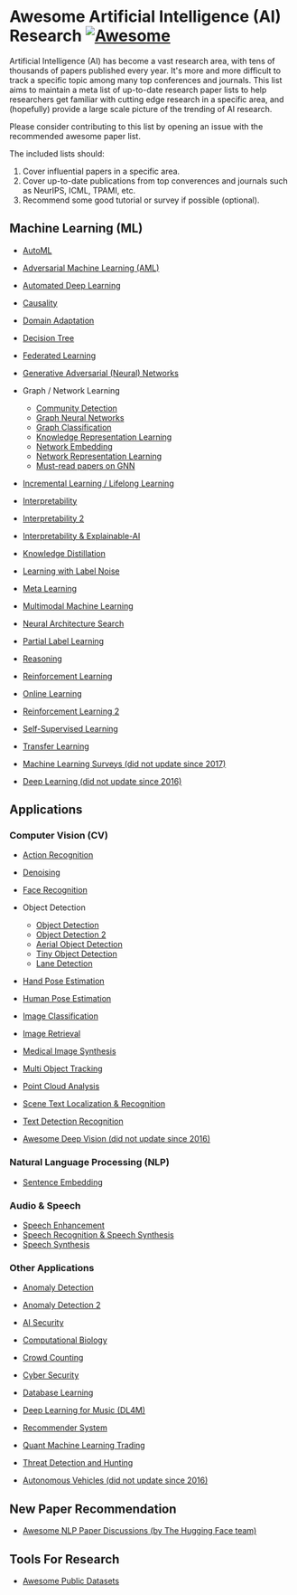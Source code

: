 # Awesome Artificial Intelligence (AI) Research [![Awesome](https://awesome.re/badge.svg)](https://awesome.re)

Artificial Intelligence (AI) has become a vast research area, with tens of thousands of papers published every year. It's more and more difficult to track a specific topic among many top conferences and journals. This list aims to maintain a meta list of up-to-date research paper lists to help researchers get familiar with cutting edge research in a specific area, and (hopefully) provide a large scale picture of the trending of AI research.

Please consider contributing to this list by opening an issue with the recommended awesome paper list.

The included lists should: 

1. Cover influential papers in a specific area.
2. Cover up-to-date publications from top converences and journals such as NeurIPS, ICML, TPAMI, etc.
3. Recommend some good tutorial or survey if possible (optional).

## Machine Learning (ML)

* [AutoML](https://github.com/hibayesian/awesome-automl-papers)
* [Adversarial Machine Learning (AML)](https://github.com/wangjksjtu/awesome-AML)
* [Automated Deep Learning](https://github.com/D-X-Y/Awesome-AutoDL)
* [Causality](https://github.com/rguo12/awesome-causality-algorithms)
* [Domain Adaptation](https://github.com/zhaoxin94/awesome-domain-adaptation)
* [Decision Tree](https://github.com/benedekrozemberczki/awesome-decision-tree-papers)
* [Federated Learning](https://github.com/weimingwill/awesome-federated-learning)
* [Generative Adversarial (Neural) Networks](https://github.com/nightrome/really-awesome-gan#papers)
* Graph / Network Learning
  * [Community Detection](https://github.com/benedekrozemberczki/awesome-community-detection)
  * [Graph Neural Networks](https://github.com/nnzhan/Awesome-Graph-Neural-Networks)
  * [Graph Classification](https://github.com/benedekrozemberczki/awesome-graph-classification)
  * [Knowledge Representation Learning](https://github.com/thunlp/KRLPapers)
  * [Network Embedding](https://github.com/chihming/awesome-network-embedding)
  * [Network Representation Learning](https://github.com/thunlp/NRLPapers)
  * [Must-read papers on GNN](https://github.com/thunlp/GNNPapers)
* [Incremental Learning / Lifelong Learning](https://github.com/xialeiliu/Awesome-Incremental-Learning)
* [Interpretability](https://github.com/jphall663/awesome-machine-learning-interpretability#review-and-general-papers)
* [Interpretability 2](https://github.com/lopusz/awesome-interpretable-machine-learning)
* [Interpretability & Explainable-AI](https://github.com/wangyongjie-ntu/Awesome-explainable-AI)
* [Knowledge Distillation](https://github.com/dkozlov/awesome-knowledge-distillation)
* [Learning with Label Noise](https://github.com/subeeshvasu/Awesome-Learning-with-Label-Noise)
* [Meta Learning](https://github.com/sudharsan13296/Awesome-Meta-Learning)
* [Multimodal Machine Learning](https://github.com/pliang279/awesome-multimodal-ml)
* [Neural Architecture Search](https://github.com/markdtw/awesome-architecture-search)
* [Partial Label Learning](https://github.com/wwangwitsel/awesome-partial-label-learning)
* [Reasoning](https://github.com/floodsung/Deep-Reasoning-Papers)
* [Reinforcement Learning](https://github.com/aikorea/awesome-rl)
* [Online Learning](https://github.com/MaxHalford/awesome-online-machine-learning)
* [Reinforcement Learning 2](https://github.com/tigerneil/awesome-deep-rl)
* [Self-Supervised Learning](https://github.com/jason718/awesome-self-supervised-learning)
* [Transfer Learning](https://github.com/artix41/awesome-transfer-learning)

* [Machine Learning Surveys (did not update since 2017)](https://github.com/metrofun/machine-learning-surveys)
* [Deep Learning (did not update since 2016)](https://github.com/terryum/awesome-deep-learning-papers)

## Applications

### Computer Vision (CV)

* [Action Recognition](https://github.com/jinwchoi/awesome-action-recognition)
* [Denoising](https://github.com/oneTaken/Awesome-Denoise)
* [Face Recognition](https://github.com/ChanChiChoi/awesome-Face_Recognition)
* Object Detection
  * [Object Detection](https://github.com/amusi/awesome-object-detection)
  * [Object Detection 2](https://github.com/hoya012/deep_learning_object_detection)
  * [Aerial Object Detection](https://github.com/murari023/awesome-aerial-object-detection)
  * [Tiny Object Detection](https://github.com/kuanhungchen/awesome-tiny-object-detection)
  * [Lane Detection](https://github.com/amusi/awesome-lane-detection)
* [Hand Pose Estimation](https://github.com/xinghaochen/awesome-hand-pose-estimation)
* [Human Pose Estimation](https://github.com/cbsudux/awesome-human-pose-estimation)
* [Image Classification](https://github.com/weiaicunzai/awesome-image-classification)
* [Image Retrieval](https://github.com/willard-yuan/awesome-cbir-papers)
* [Medical Image Synthesis](https://github.com/xinario/awesome-gan-for-medical-imaging)
* [Multi Object Tracking](https://github.com/SpyderXu/multi-object-tracking-paper-list)
* [Point Cloud Analysis](https://github.com/Yochengliu/awesome-point-cloud-analysis)
* [Scene Text Localization & Recognition](https://github.com/chongyangtao/Awesome-Scene-Text-Recognition)
* [Text Detection Recognition](https://github.com/hwalsuklee/awesome-deep-text-detection-recognition)

* [Awesome Deep Vision (did not update since 2016)](https://github.com/kjw0612/awesome-deep-vision)

### Natural Language Processing (NLP)

* [Sentence Embedding](https://github.com/Separius/awesome-sentence-embedding)

### Audio & Speech

* [Speech Enhancement](https://github.com/nanahou/Awesome-Speech-Enhancement)
* [Speech Recognition & Speech Synthesis](https://github.com/zzw922cn/awesome-speech-recognition-speech-synthesis-papers)
* [Speech Synthesis](https://github.com/xcmyz/speech-synthesis-paper)

### Other Applications

* [Anomaly Detection](https://github.com/yzhao062/anomaly-detection-resources#4-papers)
* [Anomaly Detection 2](https://github.com/hoya012/awesome-anomaly-detection)
* [AI Security](https://github.com/DeepSpaceHarbor/Awesome-AI-Security)
* [Computational Biology](https://github.com/gokceneraslan/awesome-deepbio)
* [Crowd Counting](https://github.com/gjy3035/Awesome-Crowd-Counting)
* [Cyber Security](https://github.com/jivoi/awesome-ml-for-cybersecurity)
* [Database Learning](https://github.com/pingcap/awesome-database-learning)
* [Deep Learning for Music (DL4M)](https://github.com/ybayle/awesome-deep-learning-music)
* [Recommender System](https://github.com/scnu-dil/awesome-RecSys)
* [Quant Machine Learning Trading](https://github.com/grananqvist/Awesome-Quant-Machine-Learning-Trading)
* [Threat Detection and Hunting](https://github.com/0x4D31/awesome-threat-detection#research-papers)

* [Autonomous Vehicles (did not update since 2016)](https://github.com/manfreddiaz/awesome-autonomous-vehicles#papers)

## New Paper Recommendation

* [Awesome NLP Paper Discussions (by The Hugging Face team)](https://github.com/huggingface/awesome-papers)

## Tools For Research

* [Awesome Public Datasets](https://github.com/awesomedata/awesome-public-datasets)
